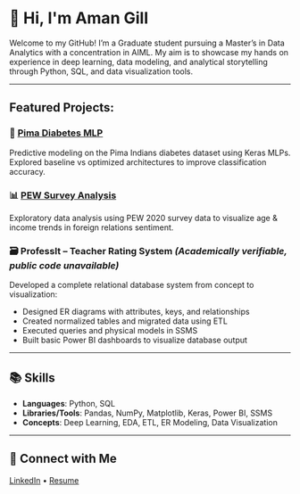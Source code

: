 # 👋 Hi, I'm Aman Gill

Welcome to my GitHub! I’m a Graduate student pursuing a Master’s in Data Analytics with a concentration in AIML. My aim is to showcase my hands on experience in deep learning, data modeling, and analytical storytelling through Python, SQL, and data visualization tools.

---

## Featured Projects: 

### 🔬 [Pima Diabetes MLP](https://github.com/amangill-data/pima-diabetes-mlp)
Predictive modeling on the Pima Indians diabetes dataset using Keras MLPs. Explored baseline vs optimized architectures to improve classification accuracy.

### 📊 [PEW Survey Analysis](https://github.com/amangill-data/pew-survey-analysis)
Exploratory data analysis using PEW 2020 survey data to visualize age & income trends in foreign relations sentiment.

### 🗃️ ProfessIt – Teacher Rating System *(Academically verifiable, public code unavailable)*
Developed a complete relational database system from concept to visualization:
- Designed ER diagrams with attributes, keys, and relationships
- Created normalized tables and migrated data using ETL
- Executed queries and physical models in SSMS
- Built basic Power BI dashboards to visualize database output

---

## 📚 Skills
- **Languages**: Python, SQL
- **Libraries/Tools**: Pandas, NumPy, Matplotlib, Keras, Power BI, SSMS
- **Concepts**: Deep Learning, EDA, ETL, ER Modeling, Data Visualization

---

## 🔗 Connect with Me
[LinkedIn](https://www.linkedin.com/in/amangill23/) • [Resume](https://1drv.ms/w/c/c9ec520228c970b8/EeBOd5TTKVNNjlsWsF4krk4B9aSWW_9IjLgv6JXgX4OZWw?e=pn4O9e)

<!--
**amangill-data/amangill-data** is a ✨ _special_ ✨ repository because its `README.md` (this file) appears on your GitHub profile.

Here are some ideas to get you started:

- 🔭 I’m currently working on ...
- 🌱 I’m currently learning ...
- 👯 I’m looking to collaborate on ...
- 🤔 I’m looking for help with ...
- 💬 Ask me about ...
- 📫 How to reach me: ...
- 😄 Pronouns: ...
- ⚡ Fun fact: ...
-->
